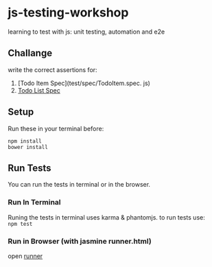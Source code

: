 # js-testing-workshop
learning to test with js: unit testing, automation and e2e

## Challange  
write the correct assertions for:  
1. [Todo Item Spec](test/spec/TodoItem.spec. js)  
2. [Todo List Spec](test/spec/TodoList.spec.js)

## Setup  
Run these in your terminal before:  
```
npm install  
bower install
```  


## Run Tests  
You can run the tests in terminal or in the browser.

### Run In Terminal  
Runing the tests in terminal uses karma & phantomjs. to run tests use:  
```npm test```

### Run in Browser (with jasmine runner.html)  
open [runner](/test/runner.html)
